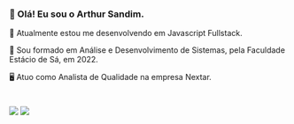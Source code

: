 ### 🧔 Olá! Eu sou o Arthur Sandim.
<p> 🤖 Atualmente estou me desenvolvendo em Javascript Fullstack.<p>
<p> 📜 Sou formado em Análise e Desenvolvimento de Sistemas, pela Faculdade Estácio de Sá, em 2022.</p>
<p> 🖥️ Atuo como Analista de Qualidade na empresa Nextar.</p>

#
<div>
  <a target="_blank" href="https://www.linkedin.com/in/arthur-sandim-662b23104"><img src="https://img.shields.io/badge/-LinkedIn-%230077B5?style=for-the-badge&logo=linkedin&logoColor=white" target="_blank"></a>
  <a target="_blank" href="mailto:avg.sandim@gmail.com"><img src="https://img.shields.io/badge/-Gmail-%23333?style=for-the-badge&logo=gmail&logoColor=white" target="_blank"></a>
</div>
